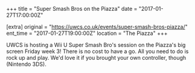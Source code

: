 +++
title = "Super Smash Bros on the Piazza"
date = "2017-01-27T17:00:00Z"

[extra]
original = "https://uwcs.co.uk/events/super-smash-bros-piazza/"    
ent_time = "2017-01-27T19:00:00Z"
location = "The Piazza"
+++

UWCS is hosting a Wii U Super Smash Bro's session on the Piazza's big screen Friday week 3\! There is no cost to have a go. All you need to do is rock up and play. We'd love it if you brought your own controller, though (Nintendo 3DS).

